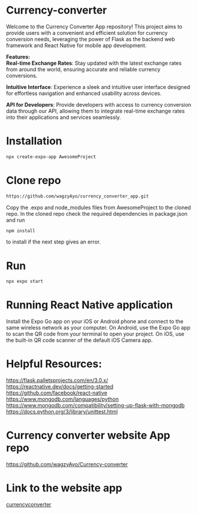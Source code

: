 # Currency-converter
Welcome to the Currency Converter App repository! This project aims to provide users with a convenient and efficient solution for currency conversion needs, leveraging the power of Flask as the backend web framework and React Native for mobile app development.

<b> Features:</b>
<br>
 **Real-time Exchange Rates**: 
 Stay updated with the latest exchange rates from around the world, ensuring accurate and reliable currency conversions.

 **Intuitive Interface**: 
 Experience a sleek and intuitive user interface designed for effortless navigation and enhanced usability across devices.

 **API for Developers**: 
 Provide developers with access to currency conversion data through our API, allowing them to integrate real-time exchange rates into their applications and services 
 seamlessly.


# Installation

``` bash 
npx create-expo-app AwesomeProject
```

# Clone repo

``` bash
https://github.com/wagzyAyo/currency_converter_app.git
```
Copy the .expo and node_modules files from AwesomeProject to the cloned repo.
In the cloned repo check the required dependencies in package.json and 
run 
``` bash
npm install
```
 to install if the next step gives an error.

#  Run

``` bash
npx expo start
```

# Running React Native application

Install the Expo Go app on your iOS or Android phone and connect to the same wireless network as your computer. On Android, use the Expo Go app to scan the QR code from your terminal to open your project. On iOS, use the built-in QR code scanner of the default iOS Camera app.

# Helpful Resources:

https://flask.palletsprojects.com/en/3.0.x/<br>
https://reactnative.dev/docs/getting-started<br>
https://github.com/facebook/react-native<br>
https://www.mongodb.com/languages/python<br>
https://www.mongodb.com/compatibility/setting-up-flask-with-mongodb<br>
https://docs.python.org/3/library/unittest.html


# Currency converter website App repo

https://github.com/wagzyAyo/Currency-converter


# Link to the website app

[currencyconverter](https://currency-converter-rgw7.onrender.com/)
